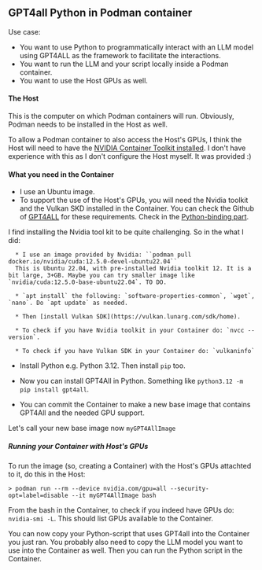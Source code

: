 ## GPT4all Python in Podman container

Use case:

  * You want to use Python to programmatically interact with an LLM model using GPT4ALL as the framework to facilitate the interactions.
  * You want to run the LLM and your script locally inside a Podman container.
  * You want to use the Host GPUs as well.



#### The Host

This is the computer on which Podman containers will run. Obviously, Podman needs to be installed in the Host as well.

To allow a Podman container to also access the Host's GPUs, I think the Host will need to have the [NVIDIA Container Toolkit installed](https://docs.nvidia.com/ai-enterprise/deployment-guide-rhel-with-kvm/0.1.0/podman.html#single-gpu). I don't have experience with this as I don't configure the Host myself. It was provided :)


#### What you need in the Container

   * I use an Ubuntu image.
   * To support the use of the Host's GPUs, you will need the Nvidia toolkit and the Vulkan SKD installed in the Container. You can check the Github of [GPT4ALL](https://github.com/nomic-ai/gpt4all) for these requirements. Check in the [Python-binding part](https://github.com/nomic-ai/gpt4all/tree/main/gpt4all-bindings/python).

   I find installing the Nvidia tool kit to be quite challenging. So in the what I did:

      * I use an image provided by Nvidia: ``podman pull docker.io/nvidia/cuda:12.5.0-devel-ubuntu22.04``
      This is Ubuntu 22.04, with pre-installed Nvidia toolkit 12. It is a bit large, 3+GB. Maybe you can try smaller image like `nvidia/cuda:12.5.0-base-ubuntu22.04`. TO DO.

      * `apt install` the following: `software-properties-common`, `wget`, `nano`. Do `apt update` as needed.

      * Then [install Vulkan SDK](https://vulkan.lunarg.com/sdk/home).

      * To check if you have Nvidia toolkit in your Container do: `nvcc --version`.

      * To check if you have Vulkan SDK in your Container do: `vulkaninfo`

* Install Python e.g. Python 3.12. Then install `pip` too.

* Now you can install GPT4All in Python. Something like `python3.12 -m pip install gpt4all`.

* You can commit the Container to make a new base image that contains GPT4All and the needed GPU support.

Let's call your new base image now `myGPT4AllImage`

##### Running your Container with Host's GPUs

To run the image (so, creating a Container) with the Host's GPUs attachted to it, do this in the Host:

```
> podman run --rm --device nvidia.com/gpu=all --security-opt=label=disable --it myGPT4AllImage bash
 ```

From the bash in the Container, to check if you indeed have GPUs do: `nvidia-smi -L`. This should list GPUs available to the Container.

You can now copy your Python-script that uses GPT4all into the Container you just ran. You probably also need to copy the LLM model you want to use into the Container as well. Then you can run the Python script in the Container.
